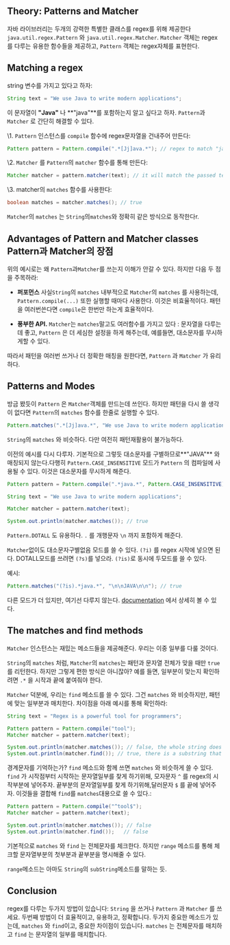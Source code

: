 ## Theory: Patterns and Matcher

자바 라이브러리는 두개의 강력한 특별한 클래스를 regex를 위해 제공한다`java.util.regex.Pattern` 와 `java.util.regex.Matcher`.  `Matcher` 객체는 regex를 다루는 유용한 함수들을 제공하고, `Pattern` 객체는 regex자체를 표현한다.

## Matching a regex

string 변수를 가지고 있다고 하자:

```java
String text = "We use Java to write modern applications";
```

이 문자열이 **"Java"** 나 **"java"**를 포함하는지 알고 싶다고 하자. `Pattern`과  `Matcher` 로 간단히 해결할 수 있다.

\1. `Pattern` 인스턴스를 `compile` 함수에 regex문자열을 건내주어 만든다:

```java
Pattern pattern = Pattern.compile(".*[Jj]ava.*"); // regex to match "java" or "Java" in a text
```

\2.  `Matcher` 를 `Pattern`의  `matcher` 함수를 통해 만든다:

```java
Matcher matcher = pattern.matcher(text); // it will match the passed text
```

\3. matcher의 `matches` 함수를 사용한다:

```java
boolean matches = matcher.matches(); // true
```

 `Matcher`의 `matches`  는   `String`의`matches`와 정확히 같은 방식으로 동작한다r.

## Advantages of Pattern and Matcher classes Pattern과 Matcher의 장점

위의 예시로는 왜 `Pattern`과`Matcher`를 쓰는지 이해가 안갈 수 있다. 하지만 다음 두 점을 주목하라:

- **퍼포먼스** 사실`String`의 `matches`  내부적으로 `Matcher`의 `matches` 를 사용하는데,  `Pattern.compile(...)` 또한 실행할 때마다 사용한다. 이것은 비효율적이다. 패턴을 여러번쓴다면 `compile`은 한번만 하는게 효율적이다.

- **풍부한 API.**  `Matcher`는 `matches`말고도 여러함수를 가지고 있다 : 문자열을 다루는데 좋고, `Pattern` 은 더 세심한 설정을 하게 해주는데, 예를들면, 대소문자를 무시하게할 수 있다.

따라서 패턴을 여러번 쓰거나 더 정확한 매칭을 원한다면, `Pattern` 과 `Matcher` 가 유리하다.

## Patterns and Modes 

방금 봤듯이 `Pattern` 은 `Matcher`객체를 만드는데 쓰인다. 하지만 패턴을 다시 쓸 생각이 없다면  `Pattern`의 `matches`  함수를 한줄로 실행할 수 있다.

```java
Pattern.matches(".*[Jj]ava.*", "We use Java to write modern applications"); // true
```

  `String`의 `matches` 와 비슷하다. 다만 여전히 패턴재활용이 불가능하다.

이전의 예시를 다시 다루자. 기본적으로 그렇듯 대소문자를 구별하므로**"JAVA"** 와 매칭되지 않는다.다행히 `Pattern.CASE_INSENSITIVE` 모드가  `Pattern` 의 컴파일에 사용될 수 있다.  이것은 대소문자를 무시하게 해준다.

```java
Pattern pattern = Pattern.compile(".*java.*", Pattern.CASE_INSENSITIVE);

String text = "We use Java to write modern applications";

Matcher matcher = pattern.matcher(text);

System.out.println(matcher.matches()); // true
```

 `Pattern.DOTALL` 도 유용하다. `.` 를 개행문자 `\n` 까지 포함하게 해준다.



 `Matcher`없이도 대소문자구별없음 모드를 쓸 수 있다.  `(?i)` 를 regex 시작에 넣으면 된다. DOTALL모드를 쓰려면 `(?s)`를 넣으라. `(?is)`로 동시에 두모드를 쓸 수 있다.



예시:

```java
Pattern.matches("(?is).*java.*", "\n\nJAVA\n\n"); // true
```

다른 모드가 더 있지만, 여기선 다루지 않는다.  [documentation](https://docs.oracle.com/javase/10/docs/api/java/util/regex/Pattern.html) 에서 상세히 볼 수 있다.

## The matches and find methods

 `Matcher` 인스턴스는 재밌는 메소드들을 제공해준다. 우리는 이중 일부를 다룰 것이다.

`String`의 `matches` 처럼, `Matcher`의 `matches`는 패턴과 문자열 전체가 맞을 때만 `true`를 리턴한다. 하지만 그렇게 편한 방식은 아니잖아? 예를 들면,  일부분이 맞는지 확인하려면 `.*` 을 시작과 끝에 붙여줘야 한다.

 `Matcher` 덕분에, 우리는 `find` 메소드를 쓸 수 있다. 그건 `matches` 와 비슷하지만, 패턴에 맞는 일부분과 매치한다. 차이점을 아래 예시를 통해 확인하라:

```java
String text = "Regex is a powerful tool for programmers";

Pattern pattern = Pattern.compile("tool");
Matcher matcher = pattern.matcher(text);

System.out.println(matcher.matches()); // false, the whole string does not match the pattern
System.out.println(matcher.find()); // true, there is a substring that matches the pattern
```

경계문자를 기억하는가?  `find` 메소드와 함께 쓰면 `matches` 와 비슷하게 쓸 수 있다.  `find` 가 시작점부터 시작하는 문자열일부를 찾게 하기위해, 모자문자 `^` 를 regex의 시작부분에 넣어주자. 끝부분의 문자열일부를 찾게 하기위해,달러문자 `$` 를 끝에 넣어주자. 이것들을 결합해 `find`를 `matches`대용으로 쓸 수 있다.:

```java
Pattern pattern = Pattern.compile("^tool$");
Matcher matcher = pattern.matcher(text);

System.out.println(matcher.matches()); // false
System.out.println(matcher.find());   // false
```

기본적으로  `matches` 와 `find` 는 전체문자를 체크한다. 하지만 `range` 메소드를 통해 체크할 문자열부분의 첫부분과 끝부분을 명시해줄 수 있다.

`range`메소드는 아마도 `String`의 `subString`메소드를 말하는 듯.

## Conclusion

regex를 다루는 두가지 방법이 있습니다: `String` 을 쓰거나 `Pattern` 과 `Matcher` 를 쓰세요. 두번째 방법이 더 효율적이고, 유용하고, 정확합니다. 두가지 중요한 메소드가 있는데, `matches` 와 `find`이고, 중요한 차이점이 있습니다.  `matches` 는 전체문자를 매치하고 `find` 는 문자열의 일부를 매치합니다.